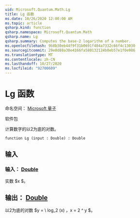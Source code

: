 ```yaml
---
uid: Microsoft.Quantum.Math.Lg
title: Lg 函数
ms.date: 10/26/2020 12:00:00 AM
ms.topic: article
qsharp.kind: function
qsharp.namespace: Microsoft.Quantum.Math
qsharp.name: Lg
qsharp.summary: Computes the base-2 logarithm of a number.
ms.openlocfilehash: 9b8b30eb44f9f31b0691f484a7332c66f4c13030
ms.sourcegitcommit: 29e0d88a30e4166fa580132124b0eb57e1f0e986
ms.translationtype: MT
ms.contentlocale: zh-CN
ms.lasthandoff: 10/27/2020
ms.locfileid: "92700609"
---
```

# <a name="lg-function"></a>Lg 函数

命名空间： [Microsoft 量子](xref:Microsoft.Quantum.Math)

软件包 [](https://nuget.org/packages/)


计算数字的以2为底的对数。

```qsharp
function Lg (input : Double) : Double
```


## <a name="input"></a>输入

### <a name="input--double"></a>输入： [Double](xref:microsoft.quantum.lang-ref.double)

实数 $x $。



## <a name="output--double"></a>输出： [Double](xref:microsoft.quantum.lang-ref.double)

以2为底的对数 $y = \ log_2 (x) $，$x = 2 ^ y $。